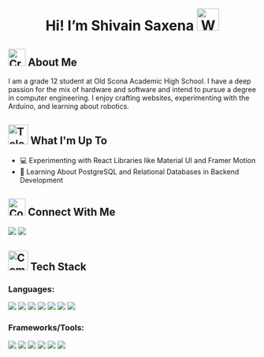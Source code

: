 
<h1 align="center"> Hi! I’m Shivain Saxena <img src="https://raw.githubusercontent.com/Tarikul-Islam-Anik/Animated-Fluent-Emojis/master/Emojis/Hand%20gestures/Waving%20Hand.png" alt="Waving Hand" width="45" height="45" /></h1>
<h2> <img src="https://raw.githubusercontent.com/Tarikul-Islam-Anik/Animated-Fluent-Emojis/master/Emojis/Activities/Crystal%20Ball.png" alt="Crystal Ball" width="35" height="35" /> About Me</h2>
<p>I am a grade 12 student at Old Scona Academic High School. I have a deep passion for the mix of hardware and software and intend to pursue a degree in computer engineering. I enjoy crafting websites, experimenting with the Arduino, and learning about robotics. <br> </p>
<h2><img src="https://raw.githubusercontent.com/Tarikul-Islam-Anik/Telegram-Animated-Emojis/main/Objects/Telescope.webp" alt="Telescope" width="40" height="40" /> What I'm Up To</h2>
<ul>
  <li>💻 Experimenting with React Libraries like Material UI and Framer Motion</li>
  <li>💾 Learning About PostgreSQL and Relational Databases in Backend Development <br> </li>
</ul>
<h2><img src="https://raw.githubusercontent.com/Tarikul-Islam-Anik/Animated-Fluent-Emojis/master/Emojis/Travel%20and%20places/Compass.png" alt="Compass" width="35" height="35" /> Connect With Me</h2>
<a href="http://www.linkedin.com/in/shivain-saxena" target="_blank"><img src="https://img.shields.io/badge/LinkedIn-0077B5?style=for-the-badge&logo=linkedin&logoColor=white"></a>
<span><a href="https://shivainsaxena.netlify.app/" target="_blank"><img src="https://img.shields.io/badge/Portfolio-255E63?style=for-the-badge&logo=About.me&logoColor=white"></a></span>
<h2><img src="https://raw.githubusercontent.com/Tarikul-Islam-Anik/Animated-Fluent-Emojis/master/Emojis/Travel%20and%20places/Comet.png" alt="Comet" width="40" height="40" /> Tech Stack</h2>
<h3>Languages:</h3>
<span>
  <img src="https://img.shields.io/badge/Python-d3d3d3?style=for-the-badge&logo=python&logoColor=blue">
  <img src="https://img.shields.io/badge/HTML5-E34F26?style=for-the-badge&logo=html5&logoColor=white">
  <img src="https://img.shields.io/badge/CSS3-1572B6?style=for-the-badge&logo=css3&logoColor=white">
  <img src="https://img.shields.io/badge/JavaScript-323330?style=for-the-badge&logo=javascript&logoColor=F7DF1E">
  <img src="https://camo.githubusercontent.com/526fa9f5bb787c8f56e509b7c5961da052ed349a8692fb3adc84b8710ed1850f/68747470733a2f2f696d672e736869656c64732e696f2f62616467652f73716c2d2532333037343035652e7376673f7374796c653d666f722d7468652d6261646765266c6f676f3d706f737467726573716c266c6f676f436f6c6f723d7768697465">
  <img src="https://img.shields.io/badge/C%2B%2B-00599C?style=for-the-badge&logo=c%2B%2B&logoColor=white">
  <img src="https://img.shields.io/badge/C%23-239120?style=for-the-badge&logo=csharp&logoColor=white">
</span>
<h3>Frameworks/Tools:</h3>
<span>
  <img src="https://img.shields.io/badge/React-20232A?style=for-the-badge&logo=react&logoColor=61DAFB">
  <img src="https://img.shields.io/badge/GIT-E44C30?style=for-the-badge&logo=git&logoColor=white">
  <img src="https://img.shields.io/badge/MongoDB-4EA94B?style=for-the-badge&logo=mongodb&logoColor=white">
  <img src="https://img.shields.io/badge/Express%20js-000000?style=for-the-badge&logo=express&logoColor=white">
  <img src="https://img.shields.io/badge/Node%20js-339933?style=for-the-badge&logo=nodedotjs&logoColor=white">
  <img src="https://img.shields.io/badge/PostgreSQL-316192?style=for-the-badge&logo=postgresql&logoColor=white">
</span>
